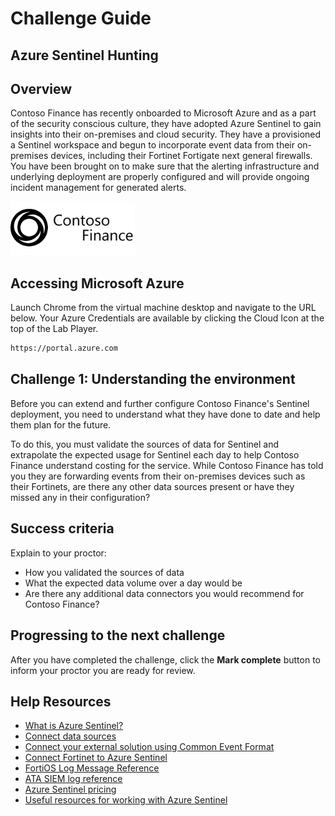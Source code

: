 # Challenge Guide

## Azure Sentinel Hunting

## Overview

Contoso Finance has recently onboarded to Microsoft Azure and as a part of the security conscious culture, they have adopted Azure Sentinel to gain insights into their on-premises and cloud security. They have a provisioned a Sentinel workspace and begun to incorporate event data from their on-premises devices, including their Fortinet Fortigate next general firewalls. You have been brought on to make sure that the alerting infrastructure and underlying deployment are properly configured and will provide ongoing incident management for generated alerts.

![Contoso Finance logo](logo.png)

## Accessing Microsoft Azure

Launch Chrome from the virtual machine desktop and navigate to the URL below. Your Azure Credentials are available by clicking the Cloud Icon at the top of the Lab Player.

```sh
https://portal.azure.com
```

## Challenge 1: Understanding the environment

Before you can extend and further configure Contoso Finance's Sentinel deployment, you need to understand what they have done to date and help them plan for the future.

To do this, you must validate the sources of data for Sentinel and extrapolate the expected usage for Sentinel each day to help Contoso Finance understand costing for the service. While Contoso Finance has told you they are forwarding events from their on-premises devices such as their Fortinets, are there any other data sources present or have they missed any in their configuration?

## Success criteria

Explain to your proctor:

- How you validated the sources of data
- What the expected data volume over a day would be
- Are there any additional data connectors you would recommend for Contoso Finance?

## Progressing to the next challenge

After you have completed the challenge, click the **Mark complete** button to inform your proctor you are ready for review.

## Help Resources

- <a href="https://docs.microsoft.com/azure/sentinel/overview" target="_blank">What is Azure Sentinel?</a>
- <a href="https://docs.microsoft.com/azure/sentinel/connect-data-sources" target="_blank">Connect data sources</a>
- <a href="https://docs.microsoft.com/azure/sentinel/connect-common-event-format" target="_blank">Connect your external solution using Common Event Format</a>
- <a href="https://docs.microsoft.com/azure/sentinel/connect-fortinet" target="_blank">Connect Fortinet to Azure Sentinel</a>
- <a href="https://docs.fortinet.com/document/fortigate/6.0.9/fortios-log-message-reference/524940/introduction" target="_blank">FortiOS Log Message Reference</a>
- <a href="https://docs.microsoft.com/advanced-threat-analytics/cef-format-sa" target="_blank">ATA SIEM log reference</a>
- <a href="https://azure.microsoft.com/pricing/details/azure-sentinel/" target="_blank">Azure Sentinel pricing</a>
- <a href="https://docs.microsoft.com/azure/sentinel/resources" target="_blank">Useful resources for working with Azure Sentinel</a>
